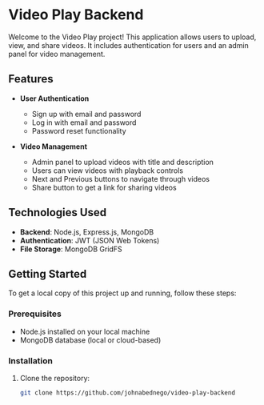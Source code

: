 # Video Play Backend

Welcome to the Video Play project! This application allows users to upload, view, and share videos. It includes authentication for users and an admin panel for video management.

## Features

- **User Authentication**
  - Sign up with email and password
  - Log in with email and password
  - Password reset functionality

- **Video Management**
  - Admin panel to upload videos with title and description
  - Users can view videos with playback controls
  - Next and Previous buttons to navigate through videos
  - Share button to get a link for sharing videos

## Technologies Used

- **Backend**: Node.js, Express.js, MongoDB
- **Authentication**: JWT (JSON Web Tokens)
- **File Storage**: MongoDB GridFS

## Getting Started

To get a local copy of this project up and running, follow these steps:

### Prerequisites

- Node.js installed on your local machine
- MongoDB database (local or cloud-based)

### Installation

1. Clone the repository:

   ```bash
   git clone https://github.com/johnabednego/video-play-backend
